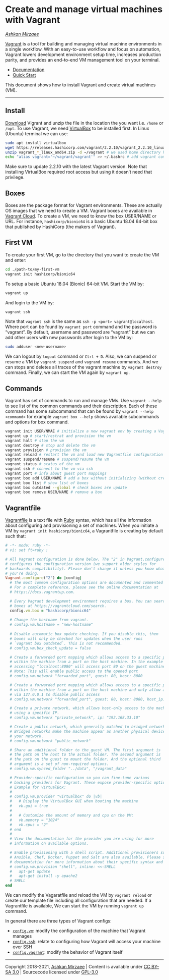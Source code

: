 # Create and manage virtual machines with Vagrant
*[Ashkan Mirzaee](https://ashki23.github.io/index.html)*

[Vagrant](https://www.vagrantup.com/intro) is a tool for building and
managing virtual machine environments in a single workflow. With an
easy-to-use workflow and focus on automation, Vagrant lowers development
environment setup time, increases production parity, and provides an
end-to-end VM management tool on your terminal.

  - [Documentation](https://www.vagrantup.com/docs)
  - [Quick
    Start](https://learn.hashicorp.com/tutorials/vagrant/getting-started-index)

This document shows how to install Vagrant and create virtual machines
(VM).

-----

## Install

[Download](https://www.vagrantup.com/downloads) Vigrant and unzip the
file in the location the you want i.e. `/home` or `/opt`. To use
Vagrant, we need [VirtualBox](https://www.virtualbox.org/) to be
installed first. In Linux (Ubuntu) terminal we can use:

``` bash
sudo apt install virtualbox
wget https://releases.hashicorp.com/vagrant/2.2.10/vagrant_2.2.10_linux_amd64.zip
unzip vagrant_*_linux_amd64.zip -d ~/vagrant # we used home directory here
echo "alias vagrant='~/vagrant/vagrant'" >> ~/.bashrc # add vagrant command to terminal
```

Make sure to update 2.2.10 with the latest Vagrant version. Note that
installing VirtualBox required root access but using it doesn’t need
that privilege.

## Boxes

Boxes are the package format for Vagrant environments. These are
actually OS images that we need to create a VM. Vagrant boxes are
available in [Vagrant Cloud](https://app.vagrantup.com/boxes/search). To
create a VM, we need to know the box USER/NAME or URL. For instance,
`hashicorp/bionic64` is a basic Ubuntu 18.04 64-bit box that published
by HashiCorp (the makers of Vagrant).

## First VM

To create your first VM, go to the directory that you want to create the
VM and enter:

``` bash
cd ./path-to/my-first-vm
vagrant init hashicorp/bionic64
```

To setup a basic Ubuntu 18.04 (Bionic) 64-bit VM. Start the VM by:

``` bash
vagrant up
```

And login to the VM by:

``` bash
vagrant ssh
```

Note that `vagrant ssh` is the same as `ssh -p <port>
vagrant@localhost`. Where port can be found by `vagrant port` command
and the password is “vagrant”. By default, username and password are
“vagrant” but we can add other users with new passwords after login to
the VM by:

``` bash
sudo adduser <new-username>
```

We can logout by `logout` command or `Ctrl + D`. Also, we can suspend or
resume a VM by `vagrant suspend` and `vagrand resume` commands. And we
can stops and deletes all traces of the vagrant machine by `vagrant
destroy` command. Finally, we can start the VM again by `vagrant up`.

## Commands

Vagrant has set of commands to run and manage VMs. Use `vagrant --help`
to see list of the common commands and their description. Each of these
command has some subcommand that can be found by `vagrant --help
<command>` for example `vagrant box --help` shows available subcommands
and options for box command.

``` bash
vagrant init USER/NMAE # initialize a new vagrant env by creating a Vagrantfile
vagrant up # start/restrat and provision the vm
vagrant halt # stop the vm
vagrant destroy # stop and delete the vm
vagrant provision # provision the vm
vagrant reload # restart the vm and load new Vagrantfile configuration
vagrant suspend/resume # suspend/resume the vm
vagrant status # status of the vm
vagrant ssh # connect to the vm via ssh
vagrant port # info about guest port mappings
vagrant box add USER/NAME # add a box without initializing (without creating a Vagrantfile)
vagrant box list # show list of boxes
vagrant box outdated --global # check boxes are update
vagrant box remove USER/NAME # remove a box
```

## Vagrantfile

[Vagrantfile](https://www.vagrantup.com/docs/vagrantfile) is a text file
with [Ruby](https://www.ruby-lang.org/en/) syntax, which has all the
information about configuring and provisioning a set of machines. When
you initiate a VM by `vagrant init hashicorp/bionic64`, a Vagrantfile is
creating by default such that:

``` ruby
# -*- mode: ruby -*-
# vi: set ft=ruby :

# All Vagrant configuration is done below. The "2" in Vagrant.configure
# configures the configuration version (we support older styles for
# backwards compatibility). Please don't change it unless you know what
# you're doing.
Vagrant.configure("2") do |config|
  # The most common configuration options are documented and commented below.
  # For a complete reference, please see the online documentation at
  # https://docs.vagrantup.com.

  # Every Vagrant development environment requires a box. You can search for
  # boxes at https://vagrantcloud.com/search.
  config.vm.box = "hashicorp/bionic64"
  
  # Change the hostname from vagrant.
  # config.vm.hostname = "new-hostname"
  
  # Disable automatic box update checking. If you disable this, then
  # boxes will only be checked for updates when the user runs
  # `vagrant box outdated`. This is not recommended.
  # config.vm.box_check_update = false

  # Create a forwarded port mapping which allows access to a specific port
  # within the machine from a port on the host machine. In the example below,
  # accessing "localhost:8080" will access port 80 on the guest machine.
  # Note: This will enable public access to the opened port
  # config.vm.network "forwarded_port", guest: 80, host: 8080

  # Create a forwarded port mapping which allows access to a specific port
  # within the machine from a port on the host machine and only allow access
  # via 127.0.0.1 to disable public access
  # config.vm.network "forwarded_port", guest: 80, host: 8080, host_ip: "127.0.0.1"

  # Create a private network, which allows host-only access to the machine
  # using a specific IP.
  # config.vm.network "private_network", ip: "192.168.33.10"

  # Create a public network, which generally matched to bridged network.
  # Bridged networks make the machine appear as another physical device on
  # your network.
  # config.vm.network "public_network"

  # Share an additional folder to the guest VM. The first argument is
  # the path on the host to the actual folder. The second argument is
  # the path on the guest to mount the folder. And the optional third
  # argument is a set of non-required options.
  # config.vm.synced_folder "../data", "/vagrant_data"

  # Provider-specific configuration so you can fine-tune various
  # backing providers for Vagrant. These expose provider-specific options.
  # Example for VirtualBox:
  #
  # config.vm.provider "virtualbox" do |vb|
  #   # Display the VirtualBox GUI when booting the machine
  #   vb.gui = true
  #
  #   # Customize the amount of memory and cpu on the VM:
  #   vb.memory = "1024"
  #   vb.cpus = "2"
  # end
  #
  # View the documentation for the provider you are using for more
  # information on available options.

  # Enable provisioning with a shell script. Additional provisioners such as
  # Ansible, Chef, Docker, Puppet and Salt are also available. Please see the
  # documentation for more information about their specific syntax and use.
  # config.vm.provision "shell", inline: <<-SHELL
  #   apt-get update
  #   apt-get install -y apache2
  # SHELL
end
```

We can modify the Vagaratfile and reload the VM by `vagrant reload` or
create our template file including all configuration that are needed. If
a Vagrantfile is available, We can start the VM by running `vagrant up`
command.

In general there are three types of Vagrant configs:

  - [`config.vm`](https://www.vagrantup.com/docs/vagrantfile/machine_settings):
    modify the configuration of the machine that Vagrant manages
  - [`config.ssh`](https://www.vagrantup.com/docs/vagrantfile/ssh_settings):
    relate to configuring how Vagrant will access your machine over SSH
  - [`config.vagrant`](https://www.vagrantup.com/docs/vagrantfile/vagrant_settings):
    modify the behavior of Vagrant itself

---

Copyright 2018-2021, [Ashkan Mirzaee](https://ashki23.github.io/index.html) | Content is available under [CC BY-SA 3.0](https://creativecommons.org/licenses/by-sa/3.0/) | Sourcecode licensed under [GPL-3.0](https://www.gnu.org/licenses/gpl-3.0.en.html)
